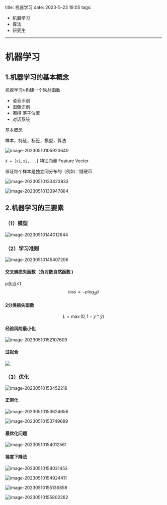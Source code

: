 title: 机器学习
date: 2023-5-23 19:05
tags:
- 机器学习
- 算法
- 研究生
---

# 机器学习

## 1.机器学习的基本概念

机器学习≈构建一个映射函数

- 语音识别
- 图像识别
- 围棋 落子位置
- 对话系统

基本概念

样本，特征，标签，模型，算法

![image-20230510105923640](https://image-yangj.oss-cn-beijing.aliyuncs.com/typora/image-20230510105923640.png)

`X = [x1,x2,...]` 特征向量 Feature Vector

保证每个样本是独立同分布的（例如：抛硬币

![image-20230510133423833](https://image-yangj.oss-cn-beijing.aliyuncs.com/typora/image-20230510133423833.png)

![image-20230510133947884](https://image-yangj.oss-cn-beijing.aliyuncs.com/typora/image-20230510133947884.png)

## 2.机器学习的三要素

### （1）模型

![image-20230510144012644](https://image-yangj.oss-cn-beijing.aliyuncs.com/typora/image-20230510144012644.png)

### （2）学习准则

![image-20230510145407206](https://image-yangj.oss-cn-beijing.aliyuncs.com/typora/image-20230510145407206.png)

#### 交叉熵损失函数（负对数自然函数 )

p永远<1
$$
loss = -p\log_{2}\hat{p}
$$

#### 2分类损失函数

$$
L = \max (0,1-y*\hat{y} )
$$

#### 经验风险最小化

![image-20230510152107609](https://image-yangj.oss-cn-beijing.aliyuncs.com/typora/image-20230510152107609.png)

#### 过拟合

![](https://image-yangj.oss-cn-beijing.aliyuncs.com/typora/image-20230510153109711.png)

### （3）优化

![image-20230510153452219](https://image-yangj.oss-cn-beijing.aliyuncs.com/typora/image-20230510153452219.png)

#### 正则化

![image-20230510153624656](https://image-yangj.oss-cn-beijing.aliyuncs.com/typora/image-20230510153624656.png)

![image-20230510153749689](https://image-yangj.oss-cn-beijing.aliyuncs.com/typora/image-20230510153749689.png)

#### 最优化问题

![image-20230510154012561](https://image-yangj.oss-cn-beijing.aliyuncs.com/typora/image-20230510154012561.png)

#### 梯度下降法

![image-20230510154031453](https://image-yangj.oss-cn-beijing.aliyuncs.com/typora/image-20230510154031453.png)

![image-20230510154924411](https://image-yangj.oss-cn-beijing.aliyuncs.com/typora/image-20230510154924411.png)

![image-20230510155136858](https://image-yangj.oss-cn-beijing.aliyuncs.com/typora/image-20230510155136858.png)

![image-20230510155802282](https://image-yangj.oss-cn-beijing.aliyuncs.com/typora/image-20230510155802282.png)
